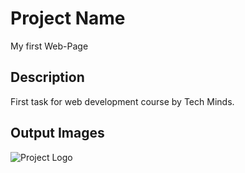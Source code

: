 # Project Name
My first Web-Page 

## Description
First task for web development course by Tech Minds.
## Output Images
![Project Logo](https://example.com/logo.png)



